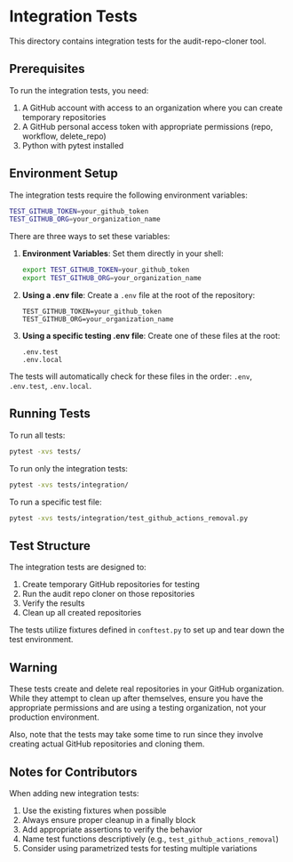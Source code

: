 # Integration Tests

This directory contains integration tests for the audit-repo-cloner tool.

## Prerequisites

To run the integration tests, you need:

1. A GitHub account with access to an organization where you can create temporary repositories
2. A GitHub personal access token with appropriate permissions (repo, workflow, delete_repo)
3. Python with pytest installed

## Environment Setup

The integration tests require the following environment variables:

```bash
TEST_GITHUB_TOKEN=your_github_token
TEST_GITHUB_ORG=your_organization_name
```

There are three ways to set these variables:

1. **Environment Variables**: Set them directly in your shell:
   ```bash
   export TEST_GITHUB_TOKEN=your_github_token
   export TEST_GITHUB_ORG=your_organization_name
   ```

2. **Using a .env file**: Create a `.env` file at the root of the repository:
   ```
   TEST_GITHUB_TOKEN=your_github_token
   TEST_GITHUB_ORG=your_organization_name
   ```

3. **Using a specific testing .env file**: Create one of these files at the root:
   ```
   .env.test
   .env.local
   ```

The tests will automatically check for these files in the order: `.env`, `.env.test`, `.env.local`.

## Running Tests

To run all tests:

```bash
pytest -xvs tests/
```

To run only the integration tests:

```bash
pytest -xvs tests/integration/
```

To run a specific test file:

```bash
pytest -xvs tests/integration/test_github_actions_removal.py
```

## Test Structure

The integration tests are designed to:

1. Create temporary GitHub repositories for testing
2. Run the audit repo cloner on those repositories
3. Verify the results
4. Clean up all created repositories

The tests utilize fixtures defined in `conftest.py` to set up and tear down the test environment.

## Warning

These tests create and delete real repositories in your GitHub organization. While they attempt to clean up after themselves, ensure you have the appropriate permissions and are using a testing organization, not your production environment.

Also, note that the tests may take some time to run since they involve creating actual GitHub repositories and cloning them.

## Notes for Contributors

When adding new integration tests:

1. Use the existing fixtures when possible
2. Always ensure proper cleanup in a finally block
3. Add appropriate assertions to verify the behavior
4. Name test functions descriptively (e.g., `test_github_actions_removal`)
5. Consider using parametrized tests for testing multiple variations